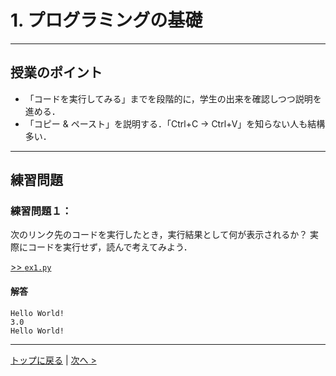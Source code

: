 # 1. プログラミングの基礎

---
## 授業のポイント

- 「コードを実行してみる」までを段階的に，学生の出来を確認しつつ説明を進める．
- 「コピー & ペースト」を説明する．「Ctrl+C → Ctrl+V」を知らない人も結構多い．

---
## 練習問題
### 練習問題１：
次のリンク先のコードを実行したとき，実行結果として何が表示されるか？
実際にコードを実行せず，読んで考えてみよう．

[>> `ex1.py`](ex1.py)

#### 解答

```
Hello World!
3.0
Hello World!
```


--- 
[トップに戻る](../) | [次へ >](../02_Environment) 
